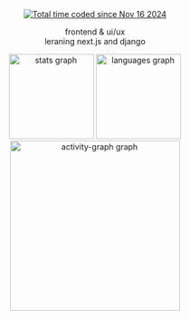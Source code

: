 <div align="center">
	<a href="https://wakatime.com/@81e604ed-707b-43e8-af18-08960f8b97d9"><img src="https://wakatime.com/badge/user/81e604ed-707b-43e8-af18-08960f8b97d9.svg" alt="Total time coded since Nov 16 2024" /></a>
</div>
<div align="center">
	<p align="center">frontend & ui/ux<br> leraning next.js and django</p>
</div>
<div align="center">
  <img src="https://github-readme-stats.vercel.app/api?username=gabryssv&hide_title=true&border=1&border_color=3d444d&bg_color=0d1117&icon_color=1f6feb&text_color=C0C7D0&include_all_commits=true&count_private=false" height="150" alt="stats graph"  />
  <img src="https://github-readme-stats.vercel.app/api/top-langs?username=gabryssv&locale=en&hide_title=true&layout=compact&card_width=320&langs_count=6&order=2&border_color=3d444d&bg_color=0d1117&icon_color=1f6feb&text_color=C0C7D0" height="150" alt="languages graph"  />
  <img src="https://github-readme-activity-graph.vercel.app/graph?username=gabryssv&radius=16&area=true&order=5&bg_color=0d1117&area_color=1f6feb&point=1f6feb&line=1a52a8&title_color=ffffff&color=C0C7D0&hide_title=true&hide_border=true" height="300" alt="activity-graph graph"  />
</div>

